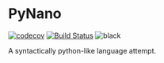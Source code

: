 # PyNano
[![codecov](https://codecov.io/gh/pynano/pynano/branch/master/graph/badge.svg)](https://codecov.io/gh/pynano/pynano)
[![Build Status](https://travis-ci.com/pynano/pynano.svg?branch=master)](https://travis-ci.com/pynano/pynano)
![black](https://img.shields.io/badge/code%20style-black-000000.svg)

A syntactically python-like language attempt.
